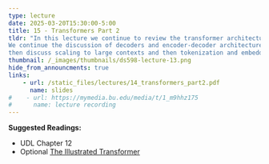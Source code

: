 ```yaml
---
type: lecture
date: 2025-03-20T15:30:00-5:00
title: 15 - Transformers Part 2
tldr: "In this lecture we continue to review the transformer architecture.
We continue the discussion of decoders and encoder-decoder architectures, 
then discuss scaling to large contexts and then tokenization and embedding."
thumbnail: /_images/thumbnails/ds598-lecture-13.png
hide_from_announcments: true
links: 
    - url: /static_files/lectures/14_transformers_part2.pdf
      name: slides
#    - url: https://mymedia.bu.edu/media/t/1_m9hhz175
#      name: lecture recording
---
```

**Suggested Readings:**
- UDL Chapter 12
- Optional [The Illustrated Transformer](https://jalammar.github.io/illustrated-transformer/)